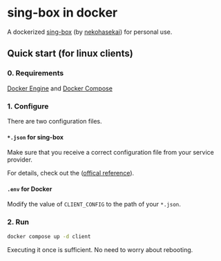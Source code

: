 # sing-box in docker

A dockerized [sing-box](https://github.com/SagerNet/sing-box) (by [nekohasekai](https://github.com/nekohasekai)) for personal use. 

## Quick start (for linux clients)

### 0. Requirements

[Docker Engine](https://docs.docker.com/engine/) and [Docker Compose](https://docs.docker.com/compose/)

### 1. Configure

There are two configuration files.

#### `*.json` for sing-box

Make sure that you receive a correct configuration file from your service provider.

For details, check out the ([offical reference](https://sing-box.sagernet.org/configuration/)).

#### `.env` for Docker

Modify the value of `CLIENT_CONFIG` to the path of your `*.json`.

### 2. Run

```bash
docker compose up -d client
```

Executing it once is sufficient. No need to worry about rebooting.
